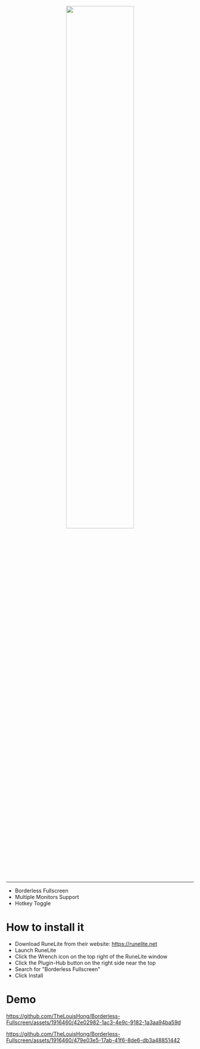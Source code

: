 <p align="center"><img width=60% src="https://github.com/TheLouisHong/Borderless-Fullscreen/assets/1916460/4f8bdfdb-2227-4146-be1f-c3d11073ab4f"></p>

---

- Borderless Fullscreen
- Multiple Monitors Support
- Hotkey Toggle

# How to install it
- Download RuneLite from their website: https://runelite.net
- Launch RuneLite
- Click the Wrench icon on the top right of the RuneLite window
- Click the Plugin-Hub button on the right side near the top
- Search for "Borderless Fullscreen"
- Click Install

# Demo
https://github.com/TheLouisHong/Borderless-Fullscreen/assets/1916460/42e02982-1ac3-4e9c-9182-1a3aa94ba59d

https://github.com/TheLouisHong/Borderless-Fullscreen/assets/1916460/479e03e5-17ab-41f6-8de6-db3a48851442

